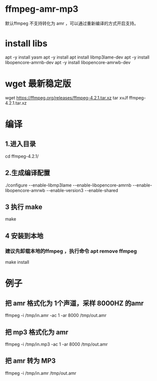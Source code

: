# ffmpeg-amr-mp3

默认ffmpeg 不支持转化为 amr ，可以通过重新编译的方式开启支持。

# install libs 

apt -y install yasm
apt -y install apt install libmp3lame-dev 
apt -y install libopencore-amrnb-dev
apt -y install libopencore-amrwb-dev

# wget 最新稳定版
wget https://ffmpeg.org/releases/ffmpeg-4.2.1.tar.xz
tar xvJf ffmpeg-4.2.1.tar.xz 

# 编译 

## 1.进入目录
cd ffmpeg-4.2.1/

## 2.生成编译配置
./configure --enable-libmp3lame --enable-libopencore-amrnb --enable-libopencore-amrwb --enable-version3 --enable-shared

## 3 执行 make
make

## 4 安装到本地
### 建议先卸载本地的ffmpeg ，执行命令 apt remove ffmpeg 
make install 




# 例子

## 把 amr 格式化为 1个声道，采样 8000HZ 的amr
ffmpeg -i /tmp/in.amr -ac 1 -ar 8000 /tmp/out.amr

## 把 mp3 格式化为 amr
ffmpeg -i /tmp/in.mp3 -ac 1 -ar 8000 /tmp/out.amr

## 把 amr 转为 MP3
ffmpeg -i /tmp/in.amr /tmp/out.amr




